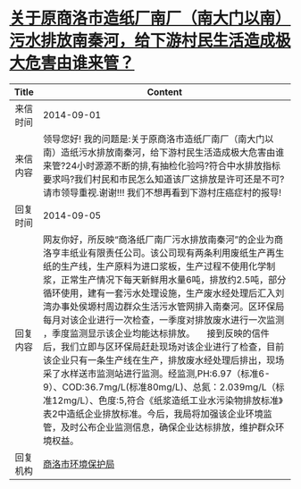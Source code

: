 # <a href="http://www.shangluo.gov.cn/zmhd/ldxxxx.jsp?urltype=leadermail.LeaderMailContentUrl&wbtreeid=1112&leadermailid=2681">关于原商洛市造纸厂南厂（南大门以南）污水排放南秦河，给下游村民生活造成极大危害由谁来管？</a>
| Title |                                                                                                                                                                                                                      Content                                                                                                                                                                                                                       |
|:-----:|----------------------------------------------------------------------------------------------------------------------------------------------------------------------------------------------------------------------------------------------------------------------------------------------------------------------------------------------------------------------------------------------------------------------------------------------------|
| 来信时间  | 2014-09-01                                                                                                                                                                                                                                                                                                                                                                                                                                         |
| 来信内容  | 领导您好! 我的问题是:关于原商洛市造纸厂南厂（南大门以南）造纸污水排放南秦河，给下游村民生活造成极大危害由谁来管?24小时源源不断的排,有抽检化验吗?符合中水排放指标要求吗?我们村民和市民怎么知道该厂这排放是许可还是不可? 请市领导重视.谢谢!!! 我们不想再看到下游村庄癌症村的报导!                                                                                                                                                                                                                                                                                                   |
| 回复时间  | 2014-09-05                                                                                                                                                                                                                                                                                                                                                                                                                                         |
| 回复内容  | 网友你好，所反映“商洛纸厂南厂污水排放南秦河”的企业为商洛亨丰纸业有限责任公司。该公司现有两条利用废纸生产再生纸的生产线，生产原料为进口浆板，生产过程不使用化学制浆，正常生产情况下每天新鲜用水量6吨，排放约2.5吨，部分循环使用，建有一套污水处理设施，生产废水经处理后汇入刘湾办事处侯塬村周边群众生活污水管网排入南秦河。区环保局每月对该企业进行一次检查，一季度对排放废水进行一次监测 ，季度监测显示该企业均能达标排放。     接到反映的信件后，我们立即与区环保局赶赴现场对该企业进行了检查，目前该企业只有一条生产线在生产，排放废水经处理后排出，现场采了水样送市监测站进行监测。经监测,PH:6.97（标准6-9）、COD:36.7mg/L(标准80mg/L)、总氮：2.039mg/L（标准12mg/L）、色度:5,符合《纸浆造纸工业水污染物排放标准》表2中造纸企业排放标准。今后，我局将加强该企业环境监管，及时公布企业监测信息，确保企业达标排放，维护群众环境权益。 |
| 回复机构  | <a href="../../categories/agencies/商洛市环境保护局.md">商洛市环境保护局</a>                                                                                                                                                                                                                                                                                                                                                                                       |
